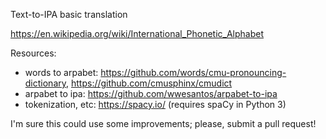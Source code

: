 Text-to-IPA basic translation

https://en.wikipedia.org/wiki/International_Phonetic_Alphabet

Resources: 
* words to arpabet:  https://github.com/words/cmu-pronouncing-dictionary, https://github.com/cmusphinx/cmudict
* arpabet to ipa:    https://github.com/wwesantos/arpabet-to-ipa
* tokenization, etc: https://spacy.io/ (requires spaCy in Python 3)

I'm sure this could use some improvements; please, submit a pull request!
